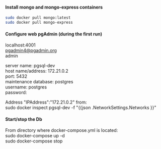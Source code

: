 #### Install mongo and mongo-express containers
```bash
sudo docker pull mongo:latest  
sudo docker pull mongo-express  
```

#### Configure web pgAdmin (during the first run)  
localhost:4001  
pgadmin4@pgadmin.org  
admin  

server name:        pgsql-dev  
host name/address:  172.21.0.2  
port:               5432  
maintenance database: postgres  
username:           postgres  
password:   

Address "IPAddress":"172.21.0.2" from:  
sudo docker inspect pgsql-dev -f "{{json .NetworkSettings.Networks }}"  

#### Start/stop the Db
From directory where docker-compose.yml is located:  
sudo docker-compose up -d  
sudo docker-compose stop  